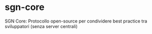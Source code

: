 # sgn-core
SGN Core: Protocollo open-source per condividere best practice tra sviluppatori (senza server centrali)
